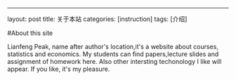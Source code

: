 ---
layout: post
title: 关于本站
categories: [instruction]
tags: [介绍]

#About this site

Lianfeng Peak, name after author's location,it's a website about courses, statistics and economics. My students can find papers,lecture slides and assignment of homework here. Also other intersting techonology I like will appear. If you like, it's my pleasure.
